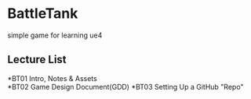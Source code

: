 # BattleTank
simple game for learning ue4


## Lecture List 
  *BT01 Intro, Notes & Assets	
  *BT02 Game Design Document(GDD)
  *BT03 Setting Up a GitHub "Repo"